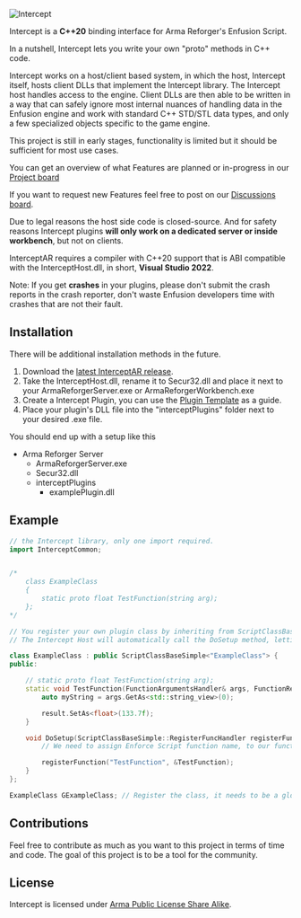 ![Intercept](http://i.imgur.com/J0PC0G0.png)

Intercept is a **C++20** binding interface for Arma Reforger's Enfusion Script.

In a nutshell, Intercept lets you write your own "proto" methods in C++ code.

Intercept works on a host/client based system, in which the host, Intercept itself, hosts client DLLs that implement the Intercept library. The Intercept host handles access to the engine. Client DLLs are then able to be written in a way that can safely ignore most internal nuances of handling data in the Enfusion engine and work with standard C++ STD/STL data types, and only a few specialized objects specific to the game engine.

This project is still in early stages, functionality is limited but it should be sufficient for most use cases.

You can get an overview of what Features are planned or in-progress in our [Project board](https://github.com/orgs/intercept/projects/1)

If you want to request new Features feel free to post on our [Discussions board](https://github.com/intercept/interceptAR/discussions/categories/ideas).

Due to legal reasons the host side code is closed-source.
And for safety reasons Intercept plugins **will only work on a dedicated server or inside workbench**, but not on clients.

InterceptAR requires a compiler with C++20 support that is ABI compatible with the InterceptHost.dll, in short, **Visual Studio 2022**.

Note: If you get **crashes** in your plugins, please don't submit the crash reports in the crash reporter, don't waste Enfusion developers time with crashes that are not their fault.

## Installation

There will be additional installation methods in the future.

1. Download the [latest InterceptAR release](https://github.com/intercept/interceptAR/releases/).
2. Take the InterceptHost.dll, rename it to Secur32.dll and place it next to your ArmaReforgerServer.exe or ArmaReforgerWorkbench.exe
3. Create a Intercept Plugin, you can use the [Plugin Template](https://github.com/intercept/interceptAR-plugin-template) as a guide.
4. Place your plugin's DLL file into the "interceptPlugins" folder next to your desired .exe file.

You should end up with a setup like this
- Arma Reforger Server
  - ArmaReforgerServer.exe
  - Secur32.dll
  - interceptPlugins
    - examplePlugin.dll


## Example

```c++
// the Intercept library, only one import required.
import InterceptCommon;


/*
    class ExampleClass
    {
        static proto float TestFunction(string arg);
    };
*/

// You register your own plugin class by inheriting from ScriptClassBaseSimple and then storing a global instance of that class.
// The Intercept Host will automatically call the DoSetup method, letting you register your functions with Enfusion Script

class ExampleClass : public ScriptClassBaseSimple<"ExampleClass"> {
public:

    // static proto float TestFunction(string arg);
    static void TestFunction(FunctionArgumentsHandler& args, FunctionResultHandler& result) {
        auto myString = args.GetAs<std::string_view>(0);

        result.SetAs<float>(133.7f);
    }

    void DoSetup(ScriptClassBaseSimple::RegisterFuncHandler registerFunction) override {
        // We need to assign Enforce Script function name, to our function implementation here

        registerFunction("TestFunction", &TestFunction);
    }
};

ExampleClass GExampleClass; // Register the class, it needs to be a global that never gets deleted

```

## Contributions

Feel free to contribute as much as you want to this project in terms of time and code. The goal of this project is to be a tool for the community.

## License

Intercept is licensed under [Arma Public License Share Alike](https://www.bohemia.net/community/licenses/arma-public-license-share-alike).

